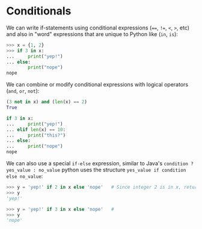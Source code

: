 # Conditionals
We can write if-statements using conditional expressions (`==`, `!=`, `<`, `>`, etc) and also in "word" expressions that are unique to Python like (`in`, `is`):
```py
>>> x = {1, 2}
>>> if 3 in x:
...     print("yep!")
... else:
        print("nope")
nope
```
We can combine or modify conditional expressions with logical operators (`and`, `or`, `not`):
```py
(3 not in x) and (len(x) == 2)
True
```
```py
if 3 in x:
...     print("yep!")
... elif len(x) == 10:
...     print("this?")
... else:
...     print("nope")
nope
```
We can also use a special `if-else` expression, similar to Java's `condition ? yes_value : no_value` python uses the structure `yes_value if condition else no_value`:
```py
>>> y = 'yep!' if 2 in x else 'nope'   # Since integer 2 is in x, return the expression BEFORE the if
>>> y
'yep!'

>>> y = 'yep!' if 3 in x else 'nope'   #
>>> y
'nope'
```